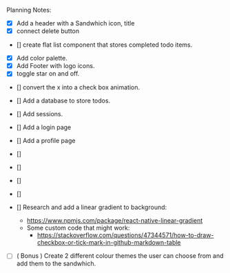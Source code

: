 Planning Notes:

- [x] Add a header with a Sandwhich icon, title
- [x] connect delete button
- [] create flat list component that stores completed todo items.
- [x] Add color palette.
- [x] Add Footer with logo icons.
- [x] toggle star on and off.
- [] convert the x into a check box animation.
- [] Add a database to store todos.
- [] Add sessions.
- [] Add a login page
- [] Add a profile page
- [] 
- []
- []
- []


- [] Research and add a linear gradient to background:
    * https://www.npmjs.com/package/react-native-linear-gradient
    * Some custom code that might work:
        - https://stackoverflow.com/questions/47344571/how-to-draw-checkbox-or-tick-mark-in-github-markdown-table

- [ ] ( Bonus ) Create 2 different colour themes the user can choose from and add them to the sandwhich.
